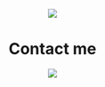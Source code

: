 <p align="center">
    <img src="https://github.com/Vladyslav-Vakaliuk/Vladyslav-Vakaliuk/blob/main/assets/base_AdobeExpress%20(1).gif">
</p>


<h1 align="center">Contact me</h1>


<p align="center">
    <img src="https://img.shields.io/badge/-Telegram-229ED9?style=for-the-badge&logo=telegram&logoColor=229ED9)](https://t.me/vakal33" />
</p>


<!-- [![Telegram](https://img.shields.io/badge/-Telegram-229ED9?style=for-the-badge&logo=telegram&logoColor=229ED9)](https://t.me/vakal33) -->
